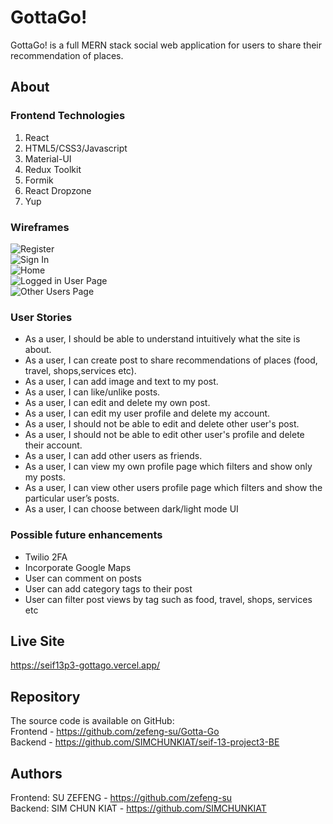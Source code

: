 # GottaGo!
GottaGo! is a full MERN stack social web application for users to share their recommendation of places.

## About

### Frontend Technologies
1. React
2. HTML5/CSS3/Javascript
3. Material-UI
4. Redux Toolkit
5. Formik
6. React Dropzone
7. Yup

### Wireframes 
![Register](https://github.com/zefeng-su/seif-13-project3-fe/assets/126930729/73332dca-d389-48d6-bb89-a23fb1acabfd) <br/>
![Sign In](https://github.com/zefeng-su/seif-13-project3-fe/assets/126930729/e762bb21-55bf-43f0-aee6-e4f9a9a2615d) <br/>
![Home](https://github.com/zefeng-su/seif-13-project3-fe/assets/126930729/f20c146d-323f-4847-ae03-2025197c73ed) <br/>
![Logged in User Page](https://github.com/zefeng-su/seif-13-project3-fe/assets/126930729/79208b4c-b9c7-4cb7-9ba8-d2cf6282edf0) <br/>
![Other Users Page](https://github.com/zefeng-su/seif-13-project3-fe/assets/126930729/7b97c08c-cad7-4457-ae01-b92a12b03e66)

### User Stories
- As a user, I should be able to understand intuitively what the site is about.
- As a user, I can create post to share recommendations of places (food, travel, shops,services etc).
- As a user, I can add image and text to my post.
- As a user, I can like/unlike posts.
- As a user, I can edit and delete my own post.
- As a user, I can edit my user profile and delete my account.
- As a user, I should not be able to edit and delete other user's post.
- As a user, I should not be able to edit other user's profile and delete their account.
- As a user, I can add other users as friends.
- As a user, I can view my own profile page which filters and show only my posts.
- As a user, I can view other users profile page which filters and show the particular user’s posts.
- As a user, I can choose between dark/light mode UI

### Possible future enhancements
- Twilio 2FA
- Incorporate Google Maps
- User can comment on posts
- User can add category tags to their post
- User can filter post views by tag such as food, travel, shops, services etc
 
## Live Site
https://seif13p3-gottago.vercel.app/

## Repository
The source code is available on GitHub: <br/>
Frontend - https://github.com/zefeng-su/Gotta-Go <br/>
Backend - https://github.com/SIMCHUNKIAT/seif-13-project3-BE  

## Authors
Frontend: SU ZEFENG - https://github.com/zefeng-su <br/>
Backend: SIM CHUN KIAT - https://github.com/SIMCHUNKIAT

 
